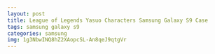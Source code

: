 ```yaml
---
layout: post
title: League of Legends Yasuo Characters Samsung Galaxy S9 Case
tags: samsung galaxy s9
categories: samsung
img: 1g3NbwINQ8hZ2XAopcSL-An8qeJ9qtgVr
---
```

